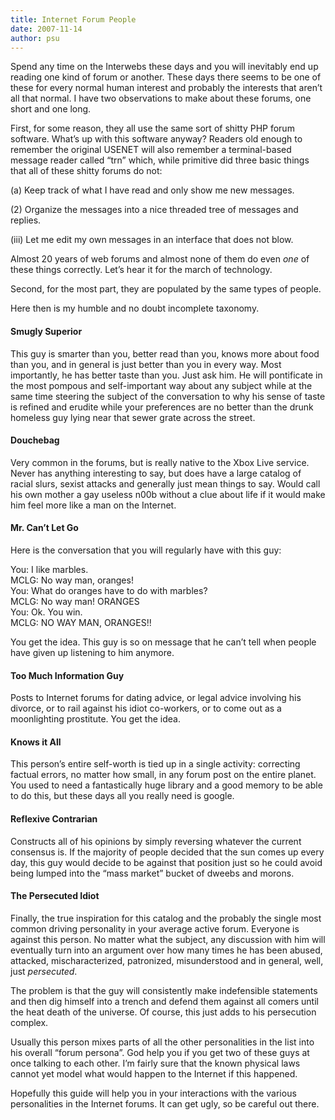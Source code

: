 ```yaml
---
title: Internet Forum People
date: 2007-11-14
author: psu
---
```


<p>Spend any time on the Interwebs these days and you will inevitably end up reading one kind of forum or another. These days there seems to be one of these for every normal human interest and probably the interests that aren&#8217;t all that normal. I have two observations to make about these forums, one short and one long.<br />
<span id="more-928"></span><a></a></p>
<p>First, for some reason, they all use the same sort of shitty PHP forum software. What&#8217;s up with this software anyway? Readers old enough to remember the original USENET will also remember a terminal-based message reader called &#8220;trn&#8221; which, while primitive did three basic things that all of these shitty forums do not:</p>

<p>(a) Keep track of what I have read and only show me new messages.

<p>(2) Organize the messages into a nice threaded tree of messages and replies.

<p>(iii) Let me edit my own messages in an interface that does not blow.</p>

<p>Almost 20 years of web forums and almost none of them do even <em>one</em> of these things correctly. Let&#8217;s hear it for the march of technology.</p>

<p>Second, for the most part, they are populated by the same types of people.</p>

<p>Here then is my humble and no doubt incomplete taxonomy.</p>

<h4>Smugly Superior</h4>

<p>This guy is smarter than you, better read than you, knows more about food than you, and in general is just better than you in every way. Most importantly, he has better taste than you. Just ask him. He will pontificate in the most pompous and self-important way about any subject while at the same time steering the subject of the conversation to why his sense of taste is refined and erudite while your preferences are no better than the drunk homeless guy lying near that sewer grate across the street.</p>
<h4>Douchebag</h4>
<p>Very common in the forums, but is really native to the Xbox Live service. Never has anything interesting to say, but does have a large catalog of racial slurs, sexist attacks and generally just mean things to say. Would call his own mother a gay useless n00b without a clue about life if it would make him feel more like a man on the Internet.</p>
<h4>Mr. Can&#8217;t Let Go</h4>
<p>Here is the conversation that you will regularly have with this guy:</p>
<p>You: I like marbles.<br />
MCLG: No way man, oranges!<br />
You: What do oranges have to do with marbles?<br />
MCLG: No way man! ORANGES<br />
You: Ok. You win.<br />
MCLG: NO WAY MAN, ORANGES!!</p>
<p>You get the idea. This guy is so on message that he can&#8217;t tell when people have given up listening to him anymore.</p>
<h4>Too Much Information Guy</h4>
<p>Posts to Internet forums for dating advice, or legal advice involving his divorce, or to rail against his idiot co-workers, or to come out as a moonlighting prostitute. You get the idea.</p>
<h4>Knows it All</h4>
<p>This person&#8217;s entire self-worth is tied up in a single activity: correcting factual errors, no matter how small, in any forum post on the entire planet. You used to need a fantastically huge library and a good memory to be able to do this, but these days all you really need is google.</p>
<h4>Reflexive Contrarian</h4>
<p>Constructs all of his opinions by simply reversing whatever the current consensus is. If the majority of people decided that the sun comes up every day, this guy would decide to be against that position just so he could avoid being lumped into the &#8220;mass market&#8221; bucket of dweebs and morons.</p>
<h4>The Persecuted Idiot</h4>
<p>Finally, the true inspiration for this catalog and the probably the single most common driving personality in your average active forum. Everyone is against this person. No matter what the subject, any discussion with him will eventually turn into an argument over how many times he has been abused, attacked, mischaracterized, patronized, misunderstood and in general, well, just <em>persecuted</em>.</p>
<p>The problem is that the guy will consistently make indefensible statements and then dig himself into a trench and defend them against all comers until the heat death of the universe. Of course, this just adds to his persecution complex.</p>
<p>Usually this person mixes parts of all the other personalities in the list into his overall &#8220;forum persona&#8221;. God help you if you get two of these guys at once talking to each other. I&#8217;m fairly sure that the known physical laws cannot yet model what would happen to the Internet if this happened.</p>
<p>Hopefully this guide will help you in your interactions with the various personalities in the Internet forums. It can get ugly, so be careful out there.</p>
